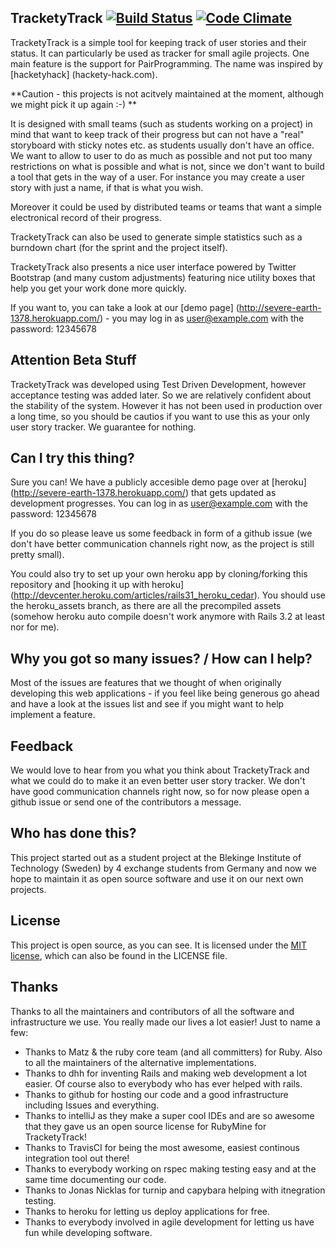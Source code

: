 ## TracketyTrack [![Build Status](https://secure.travis-ci.org/PragTob/TracketyTrack.png)](http://travis-ci.org/PragTob/TracketyTrack) [![Code Climate](https://codeclimate.com/github/PragTob/TracketyTrack.png)](https://codeclimate.com/github/PragTob/TracketyTrack)
TracketyTrack is a simple tool for keeping track of user stories and their status. It can particularly be used as tracker for small agile projects. One main feature is the support for PairProgramming. The name was inspired by [hacketyhack] (hackety-hack.com).

**Caution - this projects is not acitvely maintained at the moment, although we might pick it up again :-) **

It is designed with small teams (such as students working on a project) in mind that want to keep track of their progress but can not have a "real" storyboard with sticky notes etc. as students usually don't have an office. We want to allow to user to do as much as possible and not put too many restrictions on what is possible and what is not, since we don't want to build a tool that gets in the way of a user. For instance you may create a user story with just a name, if that is what you wish.

Moreover it could be used by distributed teams or teams that want a simple electronical record of their progress.

TracketyTrack can also be used to generate simple statistics such as a burndown chart (for the sprint and the project itself).

TracketyTrack also presents a nice user interface powered by Twitter Bootstrap (and many custom adjustments) featuring nice utility boxes that help you get your work done more quickly.

If you want to, you can take a look at our [demo page] (http://severe-earth-1378.herokuapp.com/) - you may log in as user@example.com with the password: 12345678

## Attention Beta Stuff
TracketyTrack was developed using Test Driven Development, however acceptance testing was added later. So we are relatively confident about the stability of the system. However it has not been used in production over a long time, so you should be cautios if you want to use this as your only user story tracker. We guarantee for nothing.

## Can I try this thing?
Sure you can! We have a publicly accesible demo page over at [heroku] (http://severe-earth-1378.herokuapp.com/) that gets updated as development progresses. You can log in as user@example.com with the password: 12345678

If you do so please leave us some feedback in form of a github issue (we don't have better communication channels right now, as the project is still pretty small).

You could also try to set up your own heroku app by cloning/forking this repository and [hooking it up with heroku] (http://devcenter.heroku.com/articles/rails31_heroku_cedar). You should use the heroku_assets branch, as there are all the precompiled assets (somehow heroku auto compile doesn't work anymore with Rails 3.2 at least nor for me).

## Why you got so many issues? / How can I help?
Most of the issues are features that we thought of when originally developing this web applications - if you feel like being generous go ahead and have a look at the issues list and see if you might want to help implement a feature.

## Feedback
We would love to hear from you what you think about TracketyTrack and what we could do to make it an even better user story tracker. We don't have good communication channels right now, so for now please open a github issue or send one of the contributors a message.

## Who has done this?
This project started out as a student project at the Blekinge Institute of Technology (Sweden) by 4 exchange students from Germany and now we hope to maintain it as open source software and use it on our next own projects.

## License
This project is open source, as you can see. It is licensed under the [MIT license](http://www.opensource.org/licenses/MIT), which can also be found in the LICENSE file.

## Thanks
Thanks to all the maintainers and contributors of all the software and infrastructure we use. You really made our lives a lot easier! Just to name a few:

* Thanks to Matz & the ruby core team (and all committers) for Ruby. Also to all the maintainers of the alternative implementations.
* Thanks to dhh for inventing Rails and making web development a lot easier. Of course also to everybody who has ever helped with rails.
* Thanks to github for hosting our code and a good infrastructure including Issues and everything.
* Thanks to intelliJ as they make a super cool IDEs and are so awesome that they gave us an open source license for RubyMine for TracketyTrack!
* Thanks to TravisCI for being the most awesome, easiest continous integration tool out there!
* Thanks to everybody working on rspec making testing easy and at the same time documenting our code.
* Thanks to Jonas Nicklas for turnip and capybara helping with itnegration testing.
* Thanks to heroku for letting us deploy applications for free.
* Thanks to everybody involved in agile development for letting us have fun while developing software.


